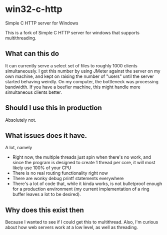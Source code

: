 # win32-c-http
Simple C HTTP server for Windows

This is a fork of Simple C HTTP server for windows that supports multithreading.

## What can this do

It can currently serve a select set of files to roughly 1000 clients simultaneously. I got this number by using JMeter against the server on my own machine, and kept on raising the number of "users" until the server started behaving weirdly. On my computer, the bottleneck was processing bandwidth. If you have a beefier machine, this might handle more simultaneous clients better. 

## Should I use this in production

Absolutely not.

## What issues does it have.

A lot, namely

* Right now, the multiple threads just spin when there's no work, and since the program is designed to create 1 thread per core, it will most likely use 100% of your CPU
* There is no real routing functionality right now
* There are wonky debug printf statements everywhere
* There's a lot of code that, while it kinda works, is not bulletproof enough for a production environment (my current implementation of a ring buffer leaves a lot to be desired).

## Why does this exist then

Because I wanted to see if I could get this to multithread. Also, I'm curious about how web servers work at a low level, as well as threading.


